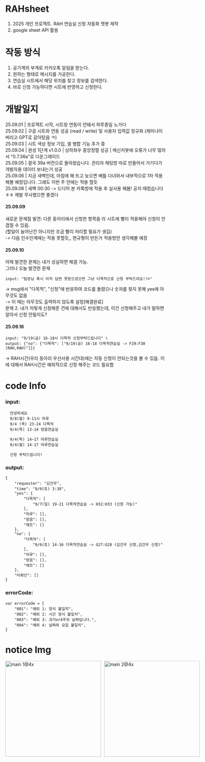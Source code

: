 # RAHsheet
1. 2025 개인 프로젝트. RAH 연습실 신청 자동화 챗봇 제작
2. google sheet API 활용

# 작동 방식
1. 공기계의 부계로 카카오톡 알림을 받는다.
2. 원하는 형태로 메시지를 가공한다.
3. 연습실 시트에서 해당 위치를 찾고 정보를 검색한다.
4. 바로 신청 가능하다면 시트에 반영하고 신청한다. 

# 개발일지
25.09.01 | 프로젝트 시작, 시트랑 연동이 안돼서 하루종일 노가다 \
25.09.02 | 구글 시트와 연동 성공 (read / write) 및 사용자 입력값 정규화 (제미나이 버리고 GPT로 갈아탔음 ㅋ) \
25.09.03 | 시트 색상 정보 기입, 셀 병합 기능 추가 중 \
25.09.04 | 완성 1단계 v1.0.0 | 상하좌우 중앙정렬 성공 | 메신저봇에 오류가 너무 많아서 "0.7.36a"로 다운그레이드 \
25.09.05 | 결국 39a 버전으로 돌아왔습니다. 관리자 채팅방 따로 만들어서 거기다가 개발자용 데이터 보내는거 성공 \
25.09.06 | 지금 새벽인데, 아침에 해 뜨고 늦으면 배틀 다녀와서 내부적으로 1차 적용해볼 예정입니다. 그래도 이번 주 안에는 적용 할듯 \
25.09.08 | 새벽 00:30 -> 드디어 본 카톡방에 적용 후 실사용 해봄! 공지 때렸습니다 ㅎㅎ 제발 무사했으면 좋겠다

#### 25.09.09
새로운 문제점 발견: 다른 동아리에서 신청한 항목을 라 시트에 빨리 적용해야 신청이 안겹칠 수 있음. \
(할일이 늘어난건 아니지만 조금 빨리 처리할 필요가 생김) \
-> 다음 인수인계때는 적용 못할듯,, 현규형이 만든거 적용방안 생각해볼 예정 

#### 25.09.10
어제 발견한 문제는 내가 성실하면 해결 가능. \
그러나 오늘 발견한 문제
```
input: "팀장님 혹시 아직 답변 못받으셨으면 그냥 다목적으로 신청 부탁드려요!!☺️"
```
-> msg에서 "다목적", "신청"에 반응하여 코드를 돌렸으나 숫자를 찾지 못해 yes에 아무것도 없음 \
-> 이 때는 아무것도 출력하지 않도록 설정[해결완료] \
문제 2. 내가 저렇게 신청해준 건에 대해서도 반응했는데, 이건 신청해주고 내가 말하면 알아서 신청 안될지도? 

#### 25.09.16
```
input: "9/19(금) 16-18시 다목적 신청부탁드립니다" \
output: {"no": {"다목적": ["9/19(금) 16-18 다목적연습실 -> F29:F30 (RAH,RAH)"]}}
```
-> RAH시간(우리 동아리 우선사용 시간대)에는 자동 신청이 안되는것을 볼 수 있음. 이에 대해서 RAH시간은 예외적으로 신청 해주는 코드 필요함 

# code Info
### input: 
```
  안녕하세요
  9/8(월) 9-11시 마루
  9/4 (목) 23-24 다목적
  9/4(목) 13-14 방음연습실
  
  9/4(목) 14~17 마루연습실
  9/4(월) 14-17 마루연습실
  
  신청 부탁드립니다!
```

### output: 
```
{
    "requester": "김건우",
    "time": "9/6(토) 3:38",
    "yes": {
        "다목적": [
            "9/7(일) 19-21 다목적연습실 -> H32:H33 (신청 가능)"
        ],
        "마루": [],
        "방음": [],
        "매트": []
    },
    "no": {
        "다목적": [
            "9/6(토) 14-16 다목적연습실 -> G27:G28 (김건우 신청,김건우 신청)"
        ],
        "마루": [],
        "방음": [],
        "매트": []
    },
    "미확인": []
}
```

### errorCode: 
```
var errorCode = {
    "001": "예외 1: 양식 불일치",
    "002": "예외 2: 시간 형식 불일치",
    "003": "예외 3: 과거or4주뒤 날짜입니다.",
    "004": "예외 4: 날짜와 요일 불일치",
}
```
# notice Img
<div style="display: flex; gap: 10px;">
  <img width="300" alt="main 1@4x" src="https://github.com/user-attachments/assets/441241a1-cbba-403c-9a62-2518c8534f97" />
  <img width="300" alt="main 2@4x" src="https://github.com/user-attachments/assets/48da9932-1ef7-4111-b93e-caf63d4b1d40" />
</div>


